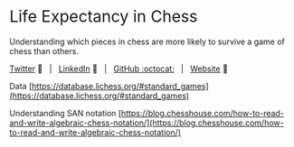 <h1 style="font-weight:normal"> 
  Life Expectancy in Chess
</h1>

Understanding which pieces in chess are more likely to survive a game of chess than others.

[Twitter][Twitter] :speech_balloon:&nbsp;&nbsp;&nbsp;|&nbsp;&nbsp;&nbsp;[LinkedIn][LinkedIn] :necktie:&nbsp;&nbsp;&nbsp;|&nbsp;&nbsp;&nbsp;[GitHub :octocat:][GitHub]&nbsp;&nbsp;&nbsp;|&nbsp;&nbsp;&nbsp;[Website][Website] :link:

<!--/div-->

<!--
Quick Link 
-->

[Twitter]:https://twitter.com/WJSutton12
[LinkedIn]:https://www.linkedin.com/in/will-sutton-14711627/
[GitHub]:https://github.com/wjsutton
[Website]:https://wjsutton.github.io/

Data [https://database.lichess.org/#standard_games](https://database.lichess.org/#standard_games)

Understanding SAN notation [https://blog.chesshouse.com/how-to-read-and-write-algebraic-chess-notation/](https://blog.chesshouse.com/how-to-read-and-write-algebraic-chess-notation/)

